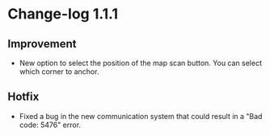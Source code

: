 # Change-log 1.1.1

## Improvement

* New option to select the position of the map scan button. You can select which corner to anchor.

## Hotfix

* Fixed a bug in the new communication system that could result in a "Bad code: 5476" error.